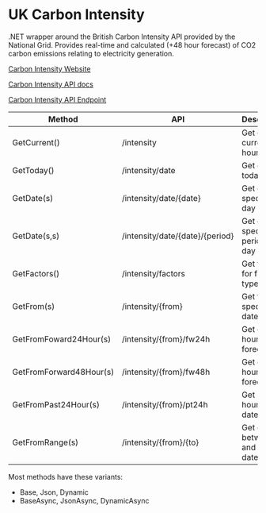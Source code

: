 # UK Carbon Intensity
.NET wrapper around the British Carbon Intensity API provided by the National Grid. Provides real-time and calculated (+48 hour forecast) of CO2 carbon emissions relating to electricity generation.

[Carbon Intensity Website](https://carbonintensity.org.uk/)

[Carbon Intensity API docs](https://carbon-intensity.github.io/api-definitions/)

[Carbon Intensity API Endpoint](https://api.carbonintensity.org.uk/)


| Method                  | API                             | Description                           |
|-------------------------|---------------------------------|---------------------------------------|
| GetCurrent()            | /intensity                      | Get data for current half hour        |
| GetToday()              | /intensity/date                 | Get data for today                    |
| GetDate(s)              | /intensity/date/{date}          | Get data for specific day             |
| GetDate(s,s)            | /intensity/date/{date}/{period} | Get data for specific period in day   |
| GetFactors()            | /intensity/factors              | Get factors for fuel types            |
| GetFrom(s)              | /intensity/{from}               | Get from specific datetime            |
| GetFromFoward24Hour(s)  | /intensity/{from}/fw24h         | Get data 24 hour forecast             |
| GetFromForward48Hour(s) | /intensity/{from}/fw48h         | Get data 48 hour forecast             |
| GetFromPast24Hour(s)    | /intensity/{from}/pt24h         | Get past 24 hours of datetime         |
| GetFromRange(s)         | /intensity/{from}/{to}          | Get data between to and from datetime |

Most methods have these variants:
- Base, Json, Dynamic
- BaseAsync, JsonAsync, DynamicAsync












